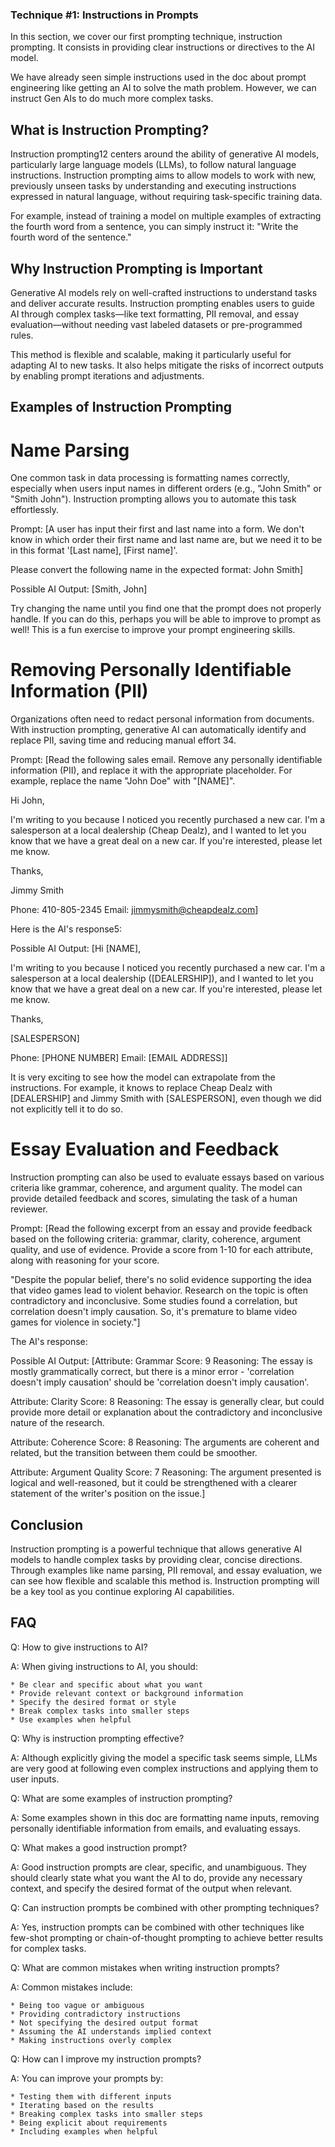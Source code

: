 ### Technique #1: Instructions in Prompts

In this section, we cover our first prompting technique, instruction prompting. It consists in providing clear instructions or directives to the AI model.

We have already seen simple instructions used in the doc about prompt engineering like getting an AI to solve the math problem. However, we can instruct Gen AIs to do much more complex tasks.

## What is Instruction Prompting?

Instruction prompting12 centers around the ability of generative AI models, particularly large language models (LLMs), to follow natural language instructions. Instruction prompting aims to allow models to work with new, previously unseen tasks by understanding and executing instructions expressed in natural language, without requiring task-specific training data.

For example, instead of training a model on multiple examples of extracting the fourth word from a sentence, you can simply instruct it: "Write the fourth word of the sentence."

## Why Instruction Prompting is Important

Generative AI models rely on well-crafted instructions to understand tasks and deliver accurate results. Instruction prompting enables users to guide AI through complex tasks—like text formatting, PII removal, and essay evaluation—without needing vast labeled datasets or pre-programmed rules.

This method is flexible and scalable, making it particularly useful for adapting AI to new tasks. It also helps mitigate the risks of incorrect outputs by enabling prompt iterations and adjustments.

## Examples of Instruction Prompting

# Name Parsing

One common task in data processing is formatting names correctly, especially when users input names in different orders (e.g., "John Smith" or "Smith John"). Instruction prompting allows you to automate this task effortlessly.

Prompt:
[A user has input their first and last name into a form. We don't know in which order their first name and last name are, but we need it to be in this format '[Last name], [First name]'.

Please convert the following name in the expected format: John Smith]

Possible AI Output:
[Smith, John]

Try changing the name until you find one that the prompt does not properly handle. If you can do this, perhaps you will be able to improve to prompt as well! This is a fun exercise to improve your prompt engineering skills.

# Removing Personally Identifiable Information (PII)

Organizations often need to redact personal information from documents. With instruction prompting, generative AI can automatically identify and replace PII, saving time and reducing manual effort 34.

Prompt:
[Read the following sales email. Remove any personally identifiable information (PII), and replace it with the appropriate placeholder. For example, replace the name "John Doe" with "[NAME]".

Hi John,

I'm writing to you because I noticed you recently purchased a new car. I'm a salesperson at a local dealership (Cheap Dealz), and I wanted to let you know that we have a great deal on a new car. If you're interested, please let me know.

Thanks,

Jimmy Smith

Phone: 410-805-2345 Email: jimmysmith@cheapdealz.com]

Here is the AI's response5:

Possible AI Output:
[Hi [NAME],

I'm writing to you because I noticed you recently purchased a new car. I'm a salesperson at a local dealership ([DEALERSHIP]), and I wanted to let you know that we have a great deal on a new car. If you're interested, please let me know.

Thanks,

[SALESPERSON]

Phone: [PHONE NUMBER] Email: [EMAIL ADDRESS]]

It is very exciting to see how the model can extrapolate from the instructions. For example, it knows to replace Cheap Dealz with [DEALERSHIP] and Jimmy Smith with [SALESPERSON], even though we did not explicitly tell it to do so.

# Essay Evaluation and Feedback

Instruction prompting can also be used to evaluate essays based on various criteria like grammar, coherence, and argument quality. The model can provide detailed feedback and scores, simulating the task of a human reviewer.

Prompt:
[Read the following excerpt from an essay and provide feedback based on the following criteria: grammar, clarity, coherence, argument quality, and use of evidence. Provide a score from 1-10 for each attribute, along with reasoning for your score.

"Despite the popular belief, there's no solid evidence supporting the idea that video games lead to violent behavior. Research on the topic is often contradictory and inconclusive. Some studies found a correlation, but correlation doesn't imply causation. So, it's premature to blame video games for violence in society."]

The AI's response:

Possible AI Output:
[Attribute: Grammar Score: 9 Reasoning: The essay is mostly grammatically correct, but there is a minor error - 'correlation doesn't imply causation' should be 'correlation doesn't imply causation'.

Attribute: Clarity Score: 8 Reasoning: The essay is generally clear, but could provide more detail or explanation about the contradictory and inconclusive nature of the research.

Attribute: Coherence Score: 8 Reasoning: The arguments are coherent and related, but the transition between them could be smoother.

Attribute: Argument Quality Score: 7 Reasoning: The argument presented is logical and well-reasoned, but it could be strengthened with a clearer statement of the writer's position on the issue.]

## Conclusion

Instruction prompting is a powerful technique that allows generative AI models to handle complex tasks by providing clear, concise directions. Through examples like name parsing, PII removal, and essay evaluation, we can see how flexible and scalable this method is. Instruction prompting will be a key tool as you continue exploring AI capabilities.

## FAQ

Q: How to give instructions to AI?

A: When giving instructions to AI, you should:

    * Be clear and specific about what you want
    * Provide relevant context or background information
    * Specify the desired format or style
    * Break complex tasks into smaller steps
    * Use examples when helpful

Q: Why is instruction prompting effective?

A: Although explicitly giving the model a specific task seems simple, LLMs are very good at following even complex instructions and applying them to user inputs.

Q: What are some examples of instruction prompting?

A: Some examples shown in this doc are formatting name inputs, removing personally identifiable information from emails, and evaluating essays.

Q: What makes a good instruction prompt?

A: Good instruction prompts are clear, specific, and unambiguous. They should clearly state what you want the AI to do, provide any necessary context, and specify the desired format of the output when relevant.

Q: Can instruction prompts be combined with other prompting techniques?

A: Yes, instruction prompts can be combined with other techniques like few-shot prompting or chain-of-thought prompting to achieve better results for complex tasks.

Q: What are common mistakes when writing instruction prompts?

A: Common mistakes include:

    * Being too vague or ambiguous
    * Providing contradictory instructions
    * Not specifying the desired output format
    * Assuming the AI understands implied context
    * Making instructions overly complex

Q: How can I improve my instruction prompts?

A: You can improve your prompts by:

    * Testing them with different inputs
    * Iterating based on the results
    * Breaking complex tasks into smaller steps
    * Being explicit about requirements
    * Including examples when helpful